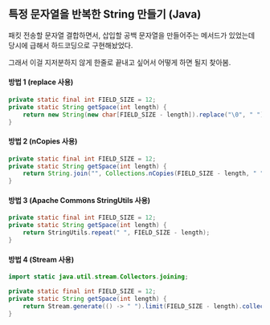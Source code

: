 ## 특정 문자열을 반복한 String 만들기 (Java)

패킷 전송할 문자열 결합하면서, 삽입할 공백 문자열을 만들어주는 메서드가 있었는데 당시에 급해서 하드코딩으로 구현해놨었다.

그래서 이걸 지저분하지 않게 한줄로 끝내고 싶어서 어떻게 하면 될지 찾아봄.

#### 방법 1 (replace 사용)
```java
private static final int FIELD_SIZE = 12;
private static String getSpace(int length) {
    return new String(new char[FIELD_SIZE - length]).replace("\0", " ");
}
```

#### 방법 2 (nCopies 사용)
```java
private static final int FIELD_SIZE = 12;
private static String getSpace(int length) {
    return String.join("", Collections.nCopies(FIELD_SIZE - length, " "));
}
```

#### 방법 3 (Apache Commons StringUtils 사용)
```java
private static final int FIELD_SIZE = 12;
private static String getSpace(int length) {
    return StringUtils.repeat(" ", FIELD_SIZE - length);
}
```

#### 방법 4 (Stream 사용)
```java
import static java.util.stream.Collectors.joining;

private static final int FIELD_SIZE = 12;
private static String getSpace(int length) {
    return Stream.generate(() -> " ").limit(FIELD_SIZE - length).collect(joining());
}
```

